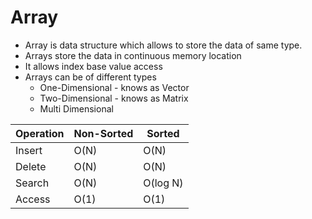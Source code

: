 # Array

- Array is data structure which allows to store the data of same type.
- Arrays store the data in continuous memory location
- It allows index base value access
- Arrays can be of different types
    - One-Dimensional - knows as Vector
    - Two-Dimensional - knows as Matrix
    - Multi Dimensional

| Operation | Non-Sorted | Sorted   |
|-----------|------------|----------|
| Insert    | O(N)       | O(N)     |
| Delete    | O(N)       | O(N)     |
| Search    | O(N)       | O(log N) |
| Access    | O(1)       | O(1)     | 